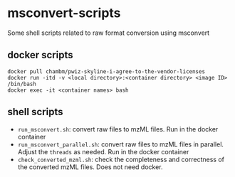 # msconvert-scripts
Some shell scripts related to raw format conversion using msconvert

## docker scripts
```shell
docker pull chambm/pwiz-skyline-i-agree-to-the-vendor-licenses
docker run -itd -v <local directory>:<container directory> <image ID> /bin/bash
docker exec -it <container names> bash
```

## shell scripts
- `run_msconvert.sh`: convert raw files to mzML files. Run in the docker container
- `run_msconvert_parallel.sh`: convert raw files to mzML files in parallel. Adjust the `threads` as needed. Run in the docker container
- `check_converted_mzml.sh`: check the completeness and correctness of the converted mzML files. Does not need docker.
